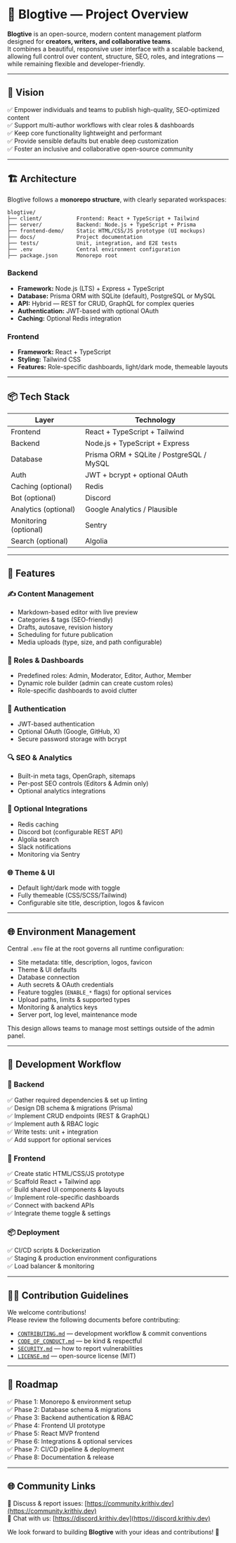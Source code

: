 # 📖 Blogtive — Project Overview

**Blogtive** is an open-source, modern content management platform designed for **creators, writers, and collaborative teams**.  
It combines a beautiful, responsive user interface with a scalable backend, allowing full control over content, structure, SEO, roles, and integrations — while remaining flexible and developer-friendly.

---

## 🌟 Vision

✅ Empower individuals and teams to publish high-quality, SEO-optimized content  
✅ Support multi-author workflows with clear roles & dashboards  
✅ Keep core functionality lightweight and performant  
✅ Provide sensible defaults but enable deep customization  
✅ Foster an inclusive and collaborative open-source community

---

## 🏗️ Architecture

Blogtive follows a **monorepo structure**, with clearly separated workspaces:

```
blogtive/
├── client/           Frontend: React + TypeScript + Tailwind
├── server/           Backend: Node.js + TypeScript + Prisma
├── frontend-demo/    Static HTML/CSS/JS prototype (UI mockups)
├── docs/             Project documentation
├── tests/            Unit, integration, and E2E tests
├── .env              Central environment configuration
├── package.json      Monorepo root
```

### Backend
- **Framework:** Node.js (LTS) + Express + TypeScript
- **Database:** Prisma ORM with SQLite (default), PostgreSQL or MySQL
- **API:** Hybrid — REST for CRUD, GraphQL for complex queries
- **Authentication:** JWT-based with optional OAuth
- **Caching:** Optional Redis integration

### Frontend
- **Framework:** React + TypeScript
- **Styling:** Tailwind CSS
- **Features:** Role-specific dashboards, light/dark mode, themeable layouts

---

## 📦 Tech Stack

| Layer                | Technology |
|----------------------|------------|
| Frontend             | React + TypeScript + Tailwind |
| Backend              | Node.js + TypeScript + Express |
| Database             | Prisma ORM + SQLite / PostgreSQL / MySQL |
| Auth                 | JWT + bcrypt + optional OAuth |
| Caching (optional)   | Redis |
| Bot (optional)       | Discord |
| Analytics (optional) | Google Analytics / Plausible |
| Monitoring (optional)| Sentry |
| Search (optional)    | Algolia |

---

## 🎨 Features

### ✍️ Content Management
- Markdown-based editor with live preview
- Categories & tags (SEO-friendly)
- Drafts, autosave, revision history
- Scheduling for future publication
- Media uploads (type, size, and path configurable)

### 👥 Roles & Dashboards
- Predefined roles: Admin, Moderator, Editor, Author, Member
- Dynamic role builder (admin can create custom roles)
- Role-specific dashboards to avoid clutter

### 🔐 Authentication
- JWT-based authentication
- Optional OAuth (Google, GitHub, X)
- Secure password storage with bcrypt

### 🔍 SEO & Analytics
- Built-in meta tags, OpenGraph, sitemaps
- Per-post SEO controls (Editors & Admin only)
- Optional analytics integrations

### 🤖 Optional Integrations
- Redis caching
- Discord bot (configurable REST API)
- Algolia search
- Slack notifications
- Monitoring via Sentry

### 🌐 Theme & UI
- Default light/dark mode with toggle
- Fully themeable (CSS/SCSS/Tailwind)
- Configurable site title, description, logos & favicon

---

## 🌐 Environment Management

Central `.env` file at the root governs all runtime configuration:
- Site metadata: title, description, logos, favicon
- Theme & UI defaults
- Database connection
- Auth secrets & OAuth credentials
- Feature toggles (`ENABLE_*` flags) for optional services
- Upload paths, limits & supported types
- Monitoring & analytics keys
- Server port, log level, maintenance mode

This design allows teams to manage most settings outside of the admin panel.

---

## 🚦 Development Workflow

### 📄 Backend
✅ Gather required dependencies & set up linting  
✅ Design DB schema & migrations (Prisma)  
✅ Implement CRUD endpoints (REST & GraphQL)  
✅ Implement auth & RBAC logic  
✅ Write tests: unit + integration  
✅ Add support for optional services

### 🎨 Frontend
✅ Create static HTML/CSS/JS prototype  
✅ Scaffold React + Tailwind app  
✅ Build shared UI components & layouts  
✅ Implement role-specific dashboards  
✅ Connect with backend APIs  
✅ Integrate theme toggle & settings

### 📦 Deployment
✅ CI/CD scripts & Dockerization  
✅ Staging & production environment configurations  
✅ Load balancer & monitoring

---

## 🧑‍💻 Contribution Guidelines

We welcome contributions!  
Please review the following documents before contributing:
- [`CONTRIBUTING.md`](CONTRIBUTING.md) — development workflow & commit conventions
- [`CODE_OF_CONDUCT.md`](CODE_OF_CONDUCT.md) — be kind & respectful
- [`SECURITY.md`](SECURITY.md) — how to report vulnerabilities
- [`LICENSE.md`](LICENSE) — open-source license (MIT)

---

## 📜 Roadmap

✅ Phase 1: Monorepo & environment setup  
✅ Phase 2: Database schema & migrations  
✅ Phase 3: Backend authentication & RBAC  
✅ Phase 4: Frontend UI prototype  
✅ Phase 5: React MVP frontend  
✅ Phase 6: Integrations & optional services  
✅ Phase 7: CI/CD pipeline & deployment  
✅ Phase 8: Documentation & release

---

## 🌐 Community Links

💬 Discuss & report issues: [https://community.krithiv.dev](https://community.krithiv.dev)  
💬 Chat with us: [https://discord.krithiv.dev](https://discord.krithiv.dev)

We look forward to building **Blogtive** with your ideas and contributions! 🚀
```

